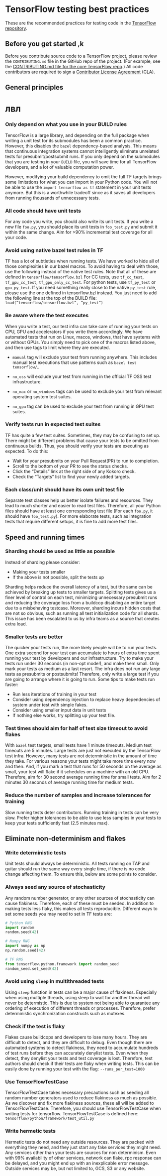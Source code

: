 # TensorFlow testing best practices

These are the recommended practices for testing code in the
[TensorFlow repository](https://github.com/tensorflow/tensorflow).

## Before you get started ,k

Before you contribute source code to a TensorFlow project, please review the
`CONTRIBUTING.md` file in the GitHub repo of the project. (For example, see the
[CONTRIBUTING.md file for the core TensorFlow repo](https://github.com/tensorflow/tensorflow/blob/master/CONTRIBUTING.md).)
All code contributors are required to sign a
[Contributor License Agreement](https://cla.developers.google.com/clas) (CLA).

## General principles

# лвл

### Only depend on what you use in your BUILD rules

TensorFlow is a large library, and depending on the full package when
writing a unit test for its submodules has been a common practice. However, this
disables the `bazel` dependency-based analysis. This means that continuous
integration systems cannot intelligently eliminate unrelated tests for
presubmit/postsubmit runs. If you only depend on the submodules that you are
testing in your `BUILD` file, you will save time for all TensorFlow developers,
and a lot of valuable computation power.

However, modifying your build dependency to omit the full TF targets brings some
limitations for what you can import in your Python code. You will not be able to
use the `import tensorflow as tf` statement in your unit tests anymore. But this
is a worthwhile tradeoff since as it saves all developers from running thousands
of unnecessary tests.

### All code should have unit tests

For any code you write, you should also write its unit tests. If you write a new
file `foo.py`, you should place its unit tests in `foo_test.py` and submit it
within the same change. Aim for >90% incremental test coverage for all your
code.

### Avoid using native bazel test rules in TF

TF has a lot of subtleties when running tests. We have worked to hide all of
those complexities in our bazel macros. To avoid having to deal with those, use
the following instead of the native test rules. Note that all of these are
defined in `tensorflow/tensorflow.bzl`
For CC tests, use `tf_cc_test`, `tf_gpu_cc_test`, `tf_gpu_only_cc_test`.
For python tests, use `tf_py_test` or `gpu_py_test`.
If you need something really close to the native `py_test` rule, please use the
one defined in tensorflow.bzl instead. You just need to add the following line
at the top of the BUILD file: `load(“tensorflow/tensorflow.bzl”, “py_test”)`

### Be aware where the test executes

When you write a test, our test infra can take care of running your tests on
CPU, GPU and accelerators if you write them accordingly. We have automated tests
that run on Linux, macos, windows, that have systems with or without GPUs. You
simply need to pick one of the macros listed above, and then use tags to limit
where they are executed.

* `manual` tag will exclude your test from running anywhere. This includes
manual test executions that use patterns such as `bazel test tensorflow/…`

* `no_oss` will exclude your test from running in the official TF OSS test
infrastructure.

* `no_mac` or `no_windows` tags can be used to exclude your test from relevant
operating system test suites.
* `no_gpu` tag can be used to exclude your test from running in GPU test suites.

### Verify tests run in expected test suites

TF has quite a few test suites. Sometimes, they may be confusing to set up.
There might be different problems that cause your tests to be omitted from
continuous builds. Thus, you should verify your tests are executing as expected.
To do this:

* Wait for your presubmits on your Pull Request(PR) to run to completion.
* Scroll to the bottom of your PR to see the status checks.
* Click the “Details” link at the right side of any Kokoro check.
* Check the “Targets” list to find your newly added targets.

### Each class/unit should have its own unit test file

Separate test classes help us better isolate failures and resources. They lead
to much shorter and easier to read test files. Therefore, all your Python files
should have at least one corresponding test file (For each `foo.py`, it should
have `foo_test.py`). For more elaborate tests, such as integration tests that
require different setups, it is fine to add more test files.

## Speed and running times

### Sharding should be used as little as possible

Instead of sharding please consider:
* Making your tests smaller
* If the above is not possible, split the tests up

Sharding helps reduce the overall latency of a test, but the same can be
achieved by breaking up tests to smaller targets. Splitting tests gives us a
finer level of control on each test, minimizing unnecessary presubmit runs and
reducing the coverage loss from a buildcop disabling an entire target due to a
misbehaving testcase. Moreover, sharding incurs hidden costs that are not so
obvious, such as running all test initialization code for all shards. This issue
has been escalated to us by infra teams as a source that creates extra load.

### Smaller tests are better

The quicker your tests run, the more likely people will be to run your tests.
One extra second for your test can accumulate to hours of extra time spent
running your test by developers and our infrastructure. Try to make your tests
run under 30 seconds (in non-opt mode!), and make them small. Only mark your
tests as medium as a last resort. The infra does not run any large tests as
presubmits or postsubmits! Therefore, only write a large test if you are going
to arrange where it is going to run. Some tips to make tests run faster:

* Run less iterations of training in your test
* Consider using dependency injection to replace heavy dependencies of system
under test with simple fakes.
* Consider using smaller input data in unit tests
* If nothing else works, try splitting up your test file.

### Test times should aim for half of test size timeout to avoid flakes

With `bazel` test targets, small tests have 1 minute timeouts. Medium test
timeouts are 5 minutes. Large tests are just not executed by the TensorFlow test
infra. However, many tests are not deterministic in the amount of time they
take. For various reasons your tests might take more time every now and then.
And, if you mark a test that runs for 50 seconds on the average as small, your
test will flake if it schedules on a machine with an old CPU. Therefore, aim for
30 second average running time for small tests. Aim for 2 minutes 30 seconds of
average running time for medium tests.

### Reduce the number of samples and increase tolerances for training

Slow running tests deter contributors. Running training in tests can be very
slow. Prefer higher tolerances to be able to use less samples in your tests to
keep your tests sufficiently fast (2.5 minutes max).

## Eliminate non-determinism and flakes

### Write deterministic tests

Unit tests should always be deterministic. All tests running on TAP and guitar
should run the same way every single time, if there is no code change affecting
them. To ensure this, below are some points to consider.

### Always seed any source of stochasticity

Any random number generator, or any other sources of stochasticity can cause
flakiness. Therefore, each of these must be seeded. In addition to making tests
less flaky, this makes all tests reproducible. Different ways to set some seeds
you may need to set in TF tests are:

```python
# Python RNG
import random
random.seed(42)

# Numpy RNG
import numpy as np
np.random.seed(42)

# TF RNG
from tensorflow.python.framework import random_seed
random_seed.set_seed(42)
```

### Avoid using `sleep` in multithreaded tests

Using `sleep` function in tests can be a major cause of flakiness. Especially
when using multiple threads, using sleep to wait for another thread will never
be determistic. This is due to system not being able to guarantee any ordering
of execution of different threads or processes. Therefore, prefer deterministic
synchronization constructs such as mutexes.

### Check if the test is flaky

Flakes cause buildcops and developers to lose many hours. They are difficult to
detect, and they are difficult to debug. Even though there are automated systems
to detect flakiness, they need to accumulate hundreds of test runs before they
can accurately denylist tests. Even when they detect, they denylist your tests
and test coverage is lost. Therefore, test authors should check if their tests
are flaky when writing tests. This can be easily done by running your test with
the flag: `--runs_per_test=1000`

### Use TensorFlowTestCase

TensorFlowTestCase takes necessary precautions such as seeding all random number
generators used to reduce flakiness as much as possible. As we discover and fix
more flakiness sources, these all will be added to TensorFlowTestCase.
Therefore, you should use TensorFlowTestCase when writing tests for tensorflow.
TensorFlowTestCase is defined here: `tensorflow/python/framework/test_util.py`

### Write hermetic tests

Hermetic tests do not need any outside resources. They are packed with
everything they need, and they just start any fake services they might need. Any
services other than your tests are sources for non determinism. Even with 99%
availability of other services, network can flake, rpc response can be delayed,
and you might end up with an inexplicable error message.
Outside services may be, but not limited to, GCS, S3 or any website.
